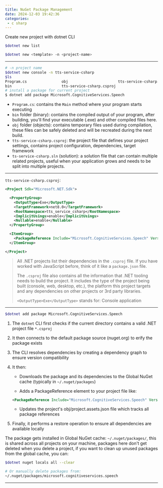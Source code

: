 ```yaml
---
title: NuGet Package Management
date: 2024-12-03 19:42:36
categories:
 - c sharp
---
```


Create new project with dotnet CLI

```bash
$dotnet new list

$dotnet new <template> -n <project-name>
```

----

```bash
# -n project name
$dotnet new console -n tts-service-csharp
$ls 
Program.cs                obj                       tts-service-csharp.sln
bin                       tts-service-csharp.csproj
# install a package for current project
$ dotnet add package Microsoft.CognitiveServices.Speech
```

- `Program.cs`: contains the `Main` method where your program starts executing
- `bin` folder (binary): contains the compiled output of your program, after building, you'll find your executable (.exe) and other compiled files here. 
- `obj` folder (objects): contains temporary files used during compilation, these files can be safely deleted and will be recreated during the next build. 
- `tts-service-csharp.csproj`: the project file that defines your project settings, contains project configuration, dependencies, target framework
- `ts-service-csharp.sln` (solution): a solution file that can contain multiple related projects, useful when your application grows and needs to be split into multiple projects. 

---

`tts-service-csharp.csproj`:

```xml
<Project Sdk="Microsoft.NET.Sdk">

  <PropertyGroup>
    <OutputType>Exe</OutputType>
    <TargetFramework>net8.0</TargetFramework>
    <RootNamespace>tts_service_csharp</RootNamespace>
    <ImplicitUsings>enable</ImplicitUsings>
    <Nullable>enable</Nullable>
  </PropertyGroup>

  <ItemGroup>
    <PackageReference Include="Microsoft.CognitiveServices.Speech" Version="1.41.1" />
  </ItemGroup>

</Project>
```

> All .NET projects list their dependencies in the `.csproj` file. If you have worked with JavaScript before, think of it like a `package.json` file. 
>
> The `.csproj` file also contains all the information that .NET tooling needs to build the project. It includes the type of the project being built (console, web, desktop, etc.), the platform this project targets and any dependencies on other projects or 3rd party libraries.
>
> `<OutputType>Exe</OutputType>` stands for: Console application

-----

```bash
$dotnet add package Microsoft.CognitiveServices.Speech
```

1. The `dotnet` CLI first checks if the current directory contains a valid .NET project file `*.csproj`

2. It then connects to the default package source (nuget.org) to erify the package exists

3. The CLI resolves dependencies by creating a dependency graph to ensure version compatibility

4. It then:

   - Downloads the package and its dependencies to the Global NuGet cache (typically in `~/.nuget/packages`)

   - Adds a PackageReference element to your project file like:

   ```xml
   <PackageReference Include="Microsoft.CognitiveServices.Speech" Version="x.x.x" />
   ```
   - Updates the project's obj/project.assets.json file which tracks all package references

5. Finally, it performs a restore operation to ensure all dependencies are available locally

The package gets installed in Global NuGet cache: `~/.nuget/packages/`, this is shared across all projects on your machine, packages here don't get deleted when you delete a project, if you want to clean up unused packages from the global cache, you can:

```bash
$dotnet nuget locals all --clear

# Or manually delete packages from:
~/.nuget/packages/microsoft.cognitiveservices.speech
```

----

